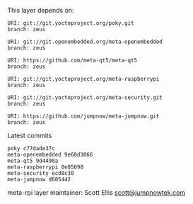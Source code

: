 This layer depends on:

    URI: git://git.yoctoproject.org/poky.git
    branch: zeus

    URI: git://git.openembedded.org/meta-openembedded
    branch: zeus

    URI: https://github.com/meta-qt5/meta-qt5
    branch: zeus

    URI: git://git.yoctoproject.org/meta-raspberrypi
    branch: zeus

    URI: git://git.yoctoproject.org/meta-security.git
    branch: zeus

    URI: https://github.com/jumpnow/meta-jumpnow.git
    branch: zeus

Latest commits

    poky c77dade37c
    meta-openembedded 9e60d3066
    meta-qt5 9d4490a
    meta-raspberrypi 0e05098
    meta-security ecd8c30
    meta-jumpnow d605442

meta-rpi layer maintainer: Scott Ellis <scott@jumpnowtek.com>
